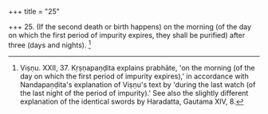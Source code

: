 +++
title = "25"

+++
25. (If the second death or birth happens) on the morning (of the day on which the first period of impurity expires, they shall be purified) after three (days and nights). [^18] 


[^18]:  Viṣṇu. XXII, 37. Kṛṣṇapaṇḍita explains prabhāte, 'on the morning (of the day on which the first period of impurity expires),' in accordance with Nandapaṇḍita's explanation of Viṣṇu's text by 'during the last watch (of the last night of the period of impurity).' See also the slightly different explanation of the identical swords by Haradatta, Gautama XIV, 8.
